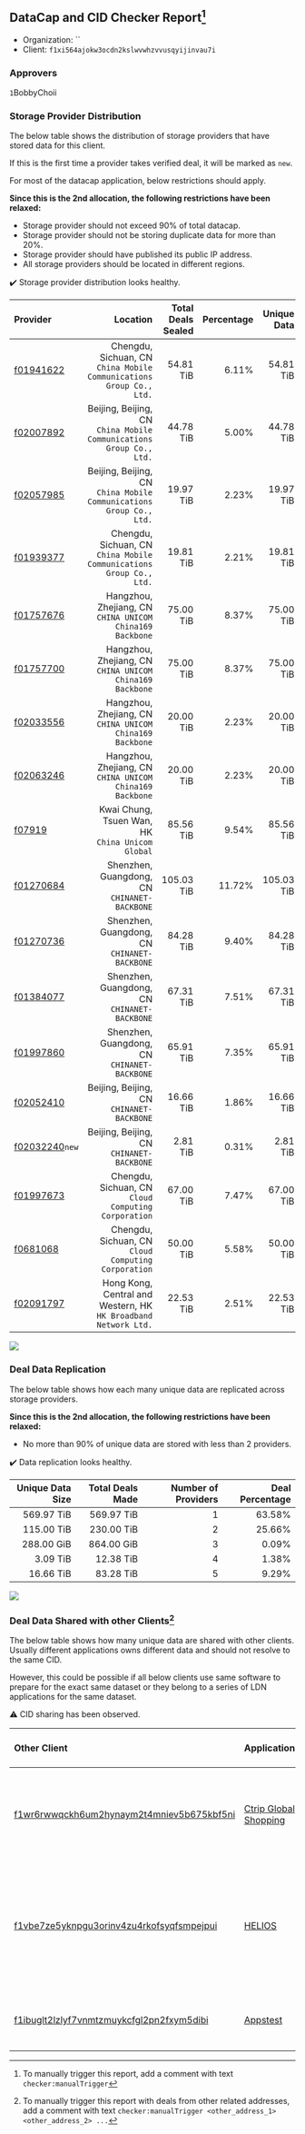 ## DataCap and CID Checker Report[^1]
 - Organization: ``
 - Client: `f1xi564ajokw3ocdn2kslwvwhzvvusqyijinvau7i`
### Approvers
`1`BobbyChoii

### Storage Provider Distribution
The below table shows the distribution of storage providers that have stored data for this client.

If this is the first time a provider takes verified deal, it will be marked as `new`.

For most of the datacap application, below restrictions should apply.

**Since this is the 2nd allocation, the following restrictions have been relaxed:**
 - Storage provider should not exceed 90% of total datacap.
 - Storage provider should not be storing duplicate data for more than 20%.
 - Storage provider should have published its public IP address.
 - All storage providers should be located in different regions.

✔️ Storage provider distribution looks healthy.

| Provider                                                    |                                                               Location | Total Deals Sealed | Percentage | Unique Data | Duplicate Deals |
| :---------------------------------------------------------- | ---------------------------------------------------------------------: | -----------------: | ---------: | ----------: | --------------: |
| [f01941622](https://filfox.info/en/address/f01941622)       | Chengdu, Sichuan, CN<br/>`China Mobile Communications Group Co., Ltd.` |          54.81 TiB |      6.11% |   54.81 TiB |           0.00% |
| [f02007892](https://filfox.info/en/address/f02007892)       | Beijing, Beijing, CN<br/>`China Mobile Communications Group Co., Ltd.` |          44.78 TiB |      5.00% |   44.78 TiB |           0.00% |
| [f02057985](https://filfox.info/en/address/f02057985)       | Beijing, Beijing, CN<br/>`China Mobile Communications Group Co., Ltd.` |          19.97 TiB |      2.23% |   19.97 TiB |           0.00% |
| [f01939377](https://filfox.info/en/address/f01939377)       | Chengdu, Sichuan, CN<br/>`China Mobile Communications Group Co., Ltd.` |          19.81 TiB |      2.21% |   19.81 TiB |           0.00% |
| [f01757676](https://filfox.info/en/address/f01757676)       |            Hangzhou, Zhejiang, CN<br/>`CHINA UNICOM China169 Backbone` |          75.00 TiB |      8.37% |   75.00 TiB |           0.00% |
| [f01757700](https://filfox.info/en/address/f01757700)       |            Hangzhou, Zhejiang, CN<br/>`CHINA UNICOM China169 Backbone` |          75.00 TiB |      8.37% |   75.00 TiB |           0.00% |
| [f02033556](https://filfox.info/en/address/f02033556)       |            Hangzhou, Zhejiang, CN<br/>`CHINA UNICOM China169 Backbone` |          20.00 TiB |      2.23% |   20.00 TiB |           0.00% |
| [f02063246](https://filfox.info/en/address/f02063246)       |            Hangzhou, Zhejiang, CN<br/>`CHINA UNICOM China169 Backbone` |          20.00 TiB |      2.23% |   20.00 TiB |           0.00% |
| [f07919](https://filfox.info/en/address/f07919)             |                    Kwai Chung, Tsuen Wan, HK<br/>`China Unicom Global` |          85.56 TiB |      9.54% |   85.56 TiB |           0.00% |
| [f01270684](https://filfox.info/en/address/f01270684)       |                        Shenzhen, Guangdong, CN<br/>`CHINANET-BACKBONE` |         105.03 TiB |     11.72% |  105.03 TiB |           0.00% |
| [f01270736](https://filfox.info/en/address/f01270736)       |                        Shenzhen, Guangdong, CN<br/>`CHINANET-BACKBONE` |          84.28 TiB |      9.40% |   84.28 TiB |           0.00% |
| [f01384077](https://filfox.info/en/address/f01384077)       |                        Shenzhen, Guangdong, CN<br/>`CHINANET-BACKBONE` |          67.31 TiB |      7.51% |   67.31 TiB |           0.00% |
| [f01997860](https://filfox.info/en/address/f01997860)       |                        Shenzhen, Guangdong, CN<br/>`CHINANET-BACKBONE` |          65.91 TiB |      7.35% |   65.91 TiB |           0.00% |
| [f02052410](https://filfox.info/en/address/f02052410)       |                           Beijing, Beijing, CN<br/>`CHINANET-BACKBONE` |          16.66 TiB |      1.86% |   16.66 TiB |           0.00% |
| [f02032240](https://filfox.info/en/address/f02032240)`new`  |                           Beijing, Beijing, CN<br/>`CHINANET-BACKBONE` |           2.81 TiB |      0.31% |    2.81 TiB |           0.00% |
| [f01997673](https://filfox.info/en/address/f01997673)       |                 Chengdu, Sichuan, CN<br/>`Cloud Computing Corporation` |          67.00 TiB |      7.47% |   67.00 TiB |           0.00% |
| [f0681068](https://filfox.info/en/address/f0681068)         |                 Chengdu, Sichuan, CN<br/>`Cloud Computing Corporation` |          50.00 TiB |      5.58% |   50.00 TiB |           0.00% |
| [f02091797](https://filfox.info/en/address/f02091797)       |     Hong Kong, Central and Western, HK<br/>`HK Broadband Network Ltd.` |          22.53 TiB |      2.51% |   22.53 TiB |           0.00% |

<img src="https://raw.githubusercontent.com/data-preservation-programs/filplus-checker-assets/main/filecoin-project/filecoin-plus-large-datasets/issues/1062/1691139706866.png"/>

### Deal Data Replication
The below table shows how each many unique data are replicated across storage providers.


**Since this is the 2nd allocation, the following restrictions have been relaxed:**
- No more than 90% of unique data are stored with less than 2 providers.

✔️ Data replication looks healthy.

| Unique Data Size | Total Deals Made | Number of Providers | Deal Percentage |
| ---------------: | ---------------: | ------------------: | --------------: |
|       569.97 TiB |       569.97 TiB |                   1 |          63.58% |
|       115.00 TiB |       230.00 TiB |                   2 |          25.66% |
|       288.00 GiB |       864.00 GiB |                   3 |           0.09% |
|         3.09 TiB |        12.38 TiB |                   4 |           1.38% |
|        16.66 TiB |        83.28 TiB |                   5 |           9.29% |

<img src="https://raw.githubusercontent.com/data-preservation-programs/filplus-checker-assets/main/filecoin-project/filecoin-plus-large-datasets/issues/1062/1691139708021.png"/>

### Deal Data Shared with other Clients[^3]
The below table shows how many unique data are shared with other clients.
Usually different applications owns different data and should not resolve to the same CID.

However, this could be possible if all below clients use same software to prepare for the exact same dataset or they belong to a series of LDN applications for the same dataset.

⚠️ CID sharing has been observed.

| Other Client                                                                                                          | Application                                                                                          | Total Deals Affected | Unique CIDs | Approvers                                                                                                                                                                                                            |
| :-------------------------------------------------------------------------------------------------------------------- | :--------------------------------------------------------------------------------------------------- | -------------------: | ----------: | :------------------------------------------------------------------------------------------------------------------------------------------------------------------------------------------------------------------- |
| [f1wr6rwwqckh6um2hynaym2t4mniev5b675kbf5ni](https://filfox.info/en/address/f1wr6rwwqckh6um2hynaym2t4mniev5b675kbf5ni) | [Ctrip Global Shopping](https://github.com/filecoin-project/filecoin-plus-large-datasets/issues/303) |             7.50 TiB |          12 | `2`Destore2023<br/>`2`Fenbushi-Filecoin<br/>`1`kernelogic<br/>`1`KodaRobotDog<br/>`2`MetaWaveInfo<br/>`2`rayshitou<br/>`1`UnionLabs2020<br/>`2`XnMatrixSV                                                            |
| [f1vbe7ze5yknpgu3orinv4zu4rkofsyqfsmpejpui](https://filfox.info/en/address/f1vbe7ze5yknpgu3orinv4zu4rkofsyqfsmpejpui) | [HELIOS](https://github.com/filecoin-project/filecoin-plus-large-datasets/issues/305)                |             3.75 TiB |           6 | `1`1475Notary<br/>`1`DarnellWashington<br/>`4`Destore2023<br/>`2`Fenbushi-Filecoin<br/>`1`KodaRobotDog<br/>`1`liyunzhi-666<br/>`1`MetaWaveInfo<br/>`3`rayshitou<br/>`1`Reiers<br/>`2`UnionLabs2020<br/>`1`XnMatrixSV |
| [f1ibuglt2lzlyf7vnmtzmuykcfgl2pn2fxym5dibi](https://filfox.info/en/address/f1ibuglt2lzlyf7vnmtzmuykcfgl2pn2fxym5dibi) | [Appstest](https://github.com/filecoin-project/filecoin-plus-large-datasets/issues/346)              |           640.00 GiB |           1 | `3`Destore2023<br/>`1`Fenbushi-Filecoin<br/>`4`MetaWaveInfo<br/>`1`stcouldlisa<br/>`3`UnionLabs2020                                                                                                                  |

[^1]: To manually trigger this report, add a comment with text `checker:manualTrigger`

[^2]: Deals from those addresses are combined into this report as they are specified with `checker:manualTrigger`

[^3]: To manually trigger this report with deals from other related addresses, add a comment with text `checker:manualTrigger <other_address_1> <other_address_2> ...`

